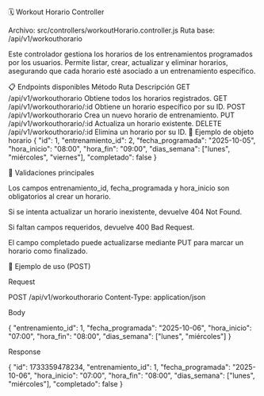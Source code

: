 🗓️ Workout Horario Controller

Archivo: src/controllers/workoutHorario.controller.js
Ruta base: /api/v1/workouthorario

Este controlador gestiona los horarios de los entrenamientos programados por los usuarios.
Permite listar, crear, actualizar y eliminar horarios, asegurando que cada horario esté asociado a un entrenamiento específico.

📋 Endpoints disponibles
Método	Ruta	Descripción
GET	/api/v1/workouthorario	Obtiene todos los horarios registrados.
GET	/api/v1/workouthorario/:id	Obtiene un horario específico por su ID.
POST	/api/v1/workouthorario	Crea un nuevo horario de entrenamiento.
PUT	/api/v1/workouthorario/:id	Actualiza un horario existente.
DELETE	/api/v1/workouthorario/:id	Elimina un horario por su ID.
🧩 Ejemplo de objeto horario
{
  "id": 1,
  "entrenamiento_id": 2,
  "fecha_programada": "2025-10-05",
  "hora_inicio": "08:00",
  "hora_fin": "09:00",
  "dias_semana": ["lunes", "miércoles", "viernes"],
  "completado": false
}

🧠 Validaciones principales

Los campos entrenamiento_id, fecha_programada y hora_inicio son obligatorios al crear un horario.

Si se intenta actualizar un horario inexistente, devuelve 404 Not Found.

Si faltan campos requeridos, devuelve 400 Bad Request.

El campo completado puede actualizarse mediante PUT para marcar un horario como finalizado.

🧪 Ejemplo de uso (POST)

Request

POST /api/v1/workouthorario
Content-Type: application/json


Body

{
  "entrenamiento_id": 1,
  "fecha_programada": "2025-10-06",
  "hora_inicio": "07:00",
  "hora_fin": "08:00",
  "dias_semana": ["lunes", "miércoles"]
}


Response

{
  "id": 1733359478234,
  "entrenamiento_id": 1,
  "fecha_programada": "2025-10-06",
  "hora_inicio": "07:00",
  "hora_fin": "08:00",
  "dias_semana": ["lunes", "miércoles"],
  "completado": false
}